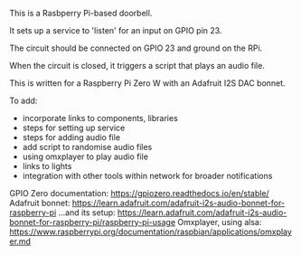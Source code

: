 This is a Rasbperry Pi-based doorbell.

It sets up a service to 'listen' for an input on GPIO pin 23. 

The circuit should be connected on GPIO 23 and ground on the RPi.

When the circuit is closed, it triggers a script that plays an audio file.

This is written for a Raspberry Pi Zero W with an Adafruit I2S DAC bonnet.

To add:
- incorporate links to components, libraries
- steps for setting up service
- steps for adding audio file
- add script to randomise audio files
- using omxplayer to play audio file
- links to lights
- integration with other tools within network for broader notifications


GPIO Zero documentation: https://gpiozero.readthedocs.io/en/stable/
Adafruit bonnet: https://learn.adafruit.com/adafruit-i2s-audio-bonnet-for-raspberry-pi
...and its setup: https://learn.adafruit.com/adafruit-i2s-audio-bonnet-for-raspberry-pi/raspberry-pi-usage
Omxplayer, using alsa: https://www.raspberrypi.org/documentation/raspbian/applications/omxplayer.md


